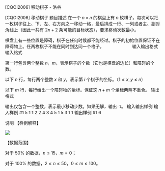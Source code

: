 



[CQOI2006] 移动棋子 - 洛谷














[CQOI2006] 移动棋子
题目描述
在一个 $n\times n$ 的棋盘上有 $n$ 枚棋子。每次可以把一枚棋子往上、下、左、右方向之一移动一格，最后排成一行、一列或者主、副对角线上（因此一共有 $2n+2$ 条可能的目标状态），要求移动次数最小。

棋盘上有一些位置是障碍，棋子在任何时候都不能经过。棋子的初始位置保证不在障碍物上。任两枚棋子不能在同时到达同一个格子。
　　　　　　
输入输出格式
输入格式

第一行包含两个整数 $n$，$m$，表示棋子的个数（它也是棋盘的边长）和障碍的个数。

以下 $n$ 行，每行两个整数 $x$ 和 $y$，表示第 $i$ 个棋子的坐标。（$1\le x,y\le n$）

以下 $m$ 行，每行给出一个障碍物的坐标。保证这 $n+m$ 个坐标两两不重合。
输出格式

输出仅包含一个整数，表示最小移动步数。如果无解，输出`-1`。
输入输出样例
输入样例 #1
5 1
1 2
2 4
3 4
5 1
5 3
1 1
输出样例 #1
6

说明
【样例解释】

![](https://cdn.luogu.com.cn/upload/image_hosting/qs93n3f7.png)

【数据范围】

对于 $50\%$ 的数据，$n\le 15$，$m=0$；

对于 $100\%$ 的数据，$2\le n\le 50$，$0\le m\le 100$。







